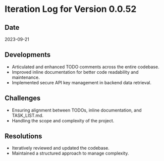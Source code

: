 
# Iteration Log for Version 0.0.52

## Date
2023-09-21

## Developments

- Articulated and enhanced TODO comments across the entire codebase.
- Improved inline documentation for better code readability and maintenance.
- Implemented secure API key management in backend data retrieval.

## Challenges

- Ensuring alignment between TODOs, inline documentation, and TASK_LIST.md.
- Handling the scope and complexity of the project.

## Resolutions

- Iteratively reviewed and updated the codebase.
- Maintained a structured approach to manage complexity.

